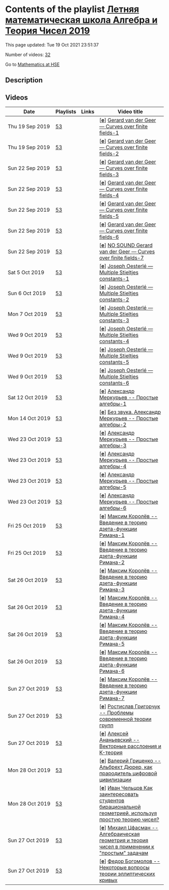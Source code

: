 # Contents of the playlist [Летняя математическая школа Алгебра и Теория Чисел 2019](https://www.youtube.com/playlist?list=PLq3E5oubNNoCU8uKT-QIIYEs_Xw_AJI3v)

This page updated: Tue 19 Oct 2021 23:51:37

Number of videos: [32](#videos)

Go to [Mathematics at HSE](../README.md)

## Description



## Videos

|Date|Playlists|Links|Video title|
|---|---|---|---|
| Thu&nbsp;19&nbsp;Sep&nbsp;2019 | [53](../playlists/53 "Летняя математическая школа Алгебра и Теория Чисел 2019") |  | [[**e**](https://studio.youtube.com/video/n1QEtiFzAis/edit "Edit")] [Gerard van der Geer — Curves over finite fields-1](https://www.youtube.com/watch?v=n1QEtiFzAis&list=PLq3E5oubNNoCU8uKT-QIIYEs_Xw_AJI3v) |
| Thu&nbsp;19&nbsp;Sep&nbsp;2019 | [53](../playlists/53 "Летняя математическая школа Алгебра и Теория Чисел 2019") |  | [[**e**](https://studio.youtube.com/video/CXhctoWJuaM/edit "Edit")] [Gerard van der Geer — Curves over finite fields-2](https://www.youtube.com/watch?v=CXhctoWJuaM&list=PLq3E5oubNNoCU8uKT-QIIYEs_Xw_AJI3v) |
| Sun&nbsp;22&nbsp;Sep&nbsp;2019 | [53](../playlists/53 "Летняя математическая школа Алгебра и Теория Чисел 2019") |  | [[**e**](https://studio.youtube.com/video/y_3UxBahPeE/edit "Edit")] [Gerard van der Geer — Curves over finite fields-3](https://www.youtube.com/watch?v=y_3UxBahPeE&list=PLq3E5oubNNoCU8uKT-QIIYEs_Xw_AJI3v) |
| Sun&nbsp;22&nbsp;Sep&nbsp;2019 | [53](../playlists/53 "Летняя математическая школа Алгебра и Теория Чисел 2019") |  | [[**e**](https://studio.youtube.com/video/IyQYIF4yR4c/edit "Edit")] [Gerard van der Geer — Curves over finite fields-4](https://www.youtube.com/watch?v=IyQYIF4yR4c&list=PLq3E5oubNNoCU8uKT-QIIYEs_Xw_AJI3v) |
| Sun&nbsp;22&nbsp;Sep&nbsp;2019 | [53](../playlists/53 "Летняя математическая школа Алгебра и Теория Чисел 2019") |  | [[**e**](https://studio.youtube.com/video/jzLW5Qp1jks/edit "Edit")] [Gerard van der Geer — Curves over finite fields-5](https://www.youtube.com/watch?v=jzLW5Qp1jks&list=PLq3E5oubNNoCU8uKT-QIIYEs_Xw_AJI3v) |
| Sun&nbsp;22&nbsp;Sep&nbsp;2019 | [53](../playlists/53 "Летняя математическая школа Алгебра и Теория Чисел 2019") |  | [[**e**](https://studio.youtube.com/video/_5zB_nIdUL8/edit "Edit")] [Gerard van der Geer — Curves over finite fields-6](https://www.youtube.com/watch?v=_5zB_nIdUL8&list=PLq3E5oubNNoCU8uKT-QIIYEs_Xw_AJI3v) |
| Sun&nbsp;22&nbsp;Sep&nbsp;2019 | [53](../playlists/53 "Летняя математическая школа Алгебра и Теория Чисел 2019") |  | [[**e**](https://studio.youtube.com/video/vewSVdz9uMk/edit "Edit")] [NO SOUND Gerard van der Geer — Curves over finite fields-7](https://www.youtube.com/watch?v=vewSVdz9uMk&list=PLq3E5oubNNoCU8uKT-QIIYEs_Xw_AJI3v) |
| Sat&nbsp;5&nbsp;Oct&nbsp;2019 | [53](../playlists/53 "Летняя математическая школа Алгебра и Теория Чисел 2019") |  | [[**e**](https://studio.youtube.com/video/yai-fXw3tGI/edit "Edit")] [Joseph Oesterlé — Multiple Stieltjes constants-1](https://www.youtube.com/watch?v=yai-fXw3tGI&list=PLq3E5oubNNoCU8uKT-QIIYEs_Xw_AJI3v) |
| Sun&nbsp;6&nbsp;Oct&nbsp;2019 | [53](../playlists/53 "Летняя математическая школа Алгебра и Теория Чисел 2019") |  | [[**e**](https://studio.youtube.com/video/FfZw3TGbSu4/edit "Edit")] [Joseph Oesterlé — Multiple Stieltjes constants-2](https://www.youtube.com/watch?v=FfZw3TGbSu4&list=PLq3E5oubNNoCU8uKT-QIIYEs_Xw_AJI3v) |
| Mon&nbsp;7&nbsp;Oct&nbsp;2019 | [53](../playlists/53 "Летняя математическая школа Алгебра и Теория Чисел 2019") |  | [[**e**](https://studio.youtube.com/video/eA2VCBv1lak/edit "Edit")] [Joseph Oesterlé — Multiple Stieltjes constants-3](https://www.youtube.com/watch?v=eA2VCBv1lak&list=PLq3E5oubNNoCU8uKT-QIIYEs_Xw_AJI3v) |
| Wed&nbsp;9&nbsp;Oct&nbsp;2019 | [53](../playlists/53 "Летняя математическая школа Алгебра и Теория Чисел 2019") |  | [[**e**](https://studio.youtube.com/video/MEl8fq5tVfE/edit "Edit")] [Joseph Oesterlé — Multiple Stieltjes constants-4](https://www.youtube.com/watch?v=MEl8fq5tVfE&list=PLq3E5oubNNoCU8uKT-QIIYEs_Xw_AJI3v) |
| Wed&nbsp;9&nbsp;Oct&nbsp;2019 | [53](../playlists/53 "Летняя математическая школа Алгебра и Теория Чисел 2019") |  | [[**e**](https://studio.youtube.com/video/dseBo7JFxUs/edit "Edit")] [Joseph Oesterlé — Multiple Stieltjes constants-5](https://www.youtube.com/watch?v=dseBo7JFxUs&list=PLq3E5oubNNoCU8uKT-QIIYEs_Xw_AJI3v) |
| Wed&nbsp;9&nbsp;Oct&nbsp;2019 | [53](../playlists/53 "Летняя математическая школа Алгебра и Теория Чисел 2019") |  | [[**e**](https://studio.youtube.com/video/EKAGfz9YCzc/edit "Edit")] [Joseph Oesterlé — Multiple Stieltjes constants-6](https://www.youtube.com/watch?v=EKAGfz9YCzc&list=PLq3E5oubNNoCU8uKT-QIIYEs_Xw_AJI3v) |
| Sat&nbsp;12&nbsp;Oct&nbsp;2019 | [53](../playlists/53 "Летняя математическая школа Алгебра и Теория Чисел 2019") |  | [[**e**](https://studio.youtube.com/video/WG0GSLK-VIw/edit "Edit")] [Александр Меркурьев -- Простые алгебры-1](https://www.youtube.com/watch?v=WG0GSLK-VIw&list=PLq3E5oubNNoCU8uKT-QIIYEs_Xw_AJI3v) |
| Mon&nbsp;14&nbsp;Oct&nbsp;2019 | [53](../playlists/53 "Летняя математическая школа Алгебра и Теория Чисел 2019") |  | [[**e**](https://studio.youtube.com/video/Iv-ODpM9zCk/edit "Edit")] [Без звука. Александр Меркурьев -- Простые алгебры-2](https://www.youtube.com/watch?v=Iv-ODpM9zCk&list=PLq3E5oubNNoCU8uKT-QIIYEs_Xw_AJI3v) |
| Wed&nbsp;23&nbsp;Oct&nbsp;2019 | [53](../playlists/53 "Летняя математическая школа Алгебра и Теория Чисел 2019") |  | [[**e**](https://studio.youtube.com/video/usQkAIxNrKQ/edit "Edit")] [Александр Меркурьев -- Простые алгебры-3](https://www.youtube.com/watch?v=usQkAIxNrKQ&list=PLq3E5oubNNoCU8uKT-QIIYEs_Xw_AJI3v) |
| Wed&nbsp;23&nbsp;Oct&nbsp;2019 | [53](../playlists/53 "Летняя математическая школа Алгебра и Теория Чисел 2019") |  | [[**e**](https://studio.youtube.com/video/06gCm7pmTIc/edit "Edit")] [Александр Меркурьев -- Простые алгебры-4](https://www.youtube.com/watch?v=06gCm7pmTIc&list=PLq3E5oubNNoCU8uKT-QIIYEs_Xw_AJI3v) |
| Wed&nbsp;23&nbsp;Oct&nbsp;2019 | [53](../playlists/53 "Летняя математическая школа Алгебра и Теория Чисел 2019") |  | [[**e**](https://studio.youtube.com/video/7s6xWP6lpX4/edit "Edit")] [Александр Меркурьев -- Простые алгебры-5](https://www.youtube.com/watch?v=7s6xWP6lpX4&list=PLq3E5oubNNoCU8uKT-QIIYEs_Xw_AJI3v) |
| Wed&nbsp;23&nbsp;Oct&nbsp;2019 | [53](../playlists/53 "Летняя математическая школа Алгебра и Теория Чисел 2019") |  | [[**e**](https://studio.youtube.com/video/ZPUrSP4vcbo/edit "Edit")] [Александр Меркурьев -- Простые алгебры-6](https://www.youtube.com/watch?v=ZPUrSP4vcbo&list=PLq3E5oubNNoCU8uKT-QIIYEs_Xw_AJI3v) |
| Fri&nbsp;25&nbsp;Oct&nbsp;2019 | [53](../playlists/53 "Летняя математическая школа Алгебра и Теория Чисел 2019") |  | [[**e**](https://studio.youtube.com/video/z1Myb66iXpA/edit "Edit")] [Максим Королёв -- Введение в теорию дзета-функции Римана-1](https://www.youtube.com/watch?v=z1Myb66iXpA&list=PLq3E5oubNNoCU8uKT-QIIYEs_Xw_AJI3v) |
| Fri&nbsp;25&nbsp;Oct&nbsp;2019 | [53](../playlists/53 "Летняя математическая школа Алгебра и Теория Чисел 2019") |  | [[**e**](https://studio.youtube.com/video/avMImcj0Q4A/edit "Edit")] [Максим Королёв -- Введение в теорию дзета-функции Римана-2](https://www.youtube.com/watch?v=avMImcj0Q4A&list=PLq3E5oubNNoCU8uKT-QIIYEs_Xw_AJI3v) |
| Sat&nbsp;26&nbsp;Oct&nbsp;2019 | [53](../playlists/53 "Летняя математическая школа Алгебра и Теория Чисел 2019") |  | [[**e**](https://studio.youtube.com/video/TMDGKw9YI8A/edit "Edit")] [Максим Королёв -- Введение в теорию дзета-функции Римана-3](https://www.youtube.com/watch?v=TMDGKw9YI8A&list=PLq3E5oubNNoCU8uKT-QIIYEs_Xw_AJI3v) |
| Sat&nbsp;26&nbsp;Oct&nbsp;2019 | [53](../playlists/53 "Летняя математическая школа Алгебра и Теория Чисел 2019") |  | [[**e**](https://studio.youtube.com/video/3XkUmhScIDc/edit "Edit")] [Максим Королёв -- Введение в теорию дзета-функции Римана-4](https://www.youtube.com/watch?v=3XkUmhScIDc&list=PLq3E5oubNNoCU8uKT-QIIYEs_Xw_AJI3v) |
| Sat&nbsp;26&nbsp;Oct&nbsp;2019 | [53](../playlists/53 "Летняя математическая школа Алгебра и Теория Чисел 2019") |  | [[**e**](https://studio.youtube.com/video/4TduHhHOAG8/edit "Edit")] [Максим Королёв -- Введение в теорию дзета-функции Римана-5](https://www.youtube.com/watch?v=4TduHhHOAG8&list=PLq3E5oubNNoCU8uKT-QIIYEs_Xw_AJI3v) |
| Sat&nbsp;26&nbsp;Oct&nbsp;2019 | [53](../playlists/53 "Летняя математическая школа Алгебра и Теория Чисел 2019") |  | [[**e**](https://studio.youtube.com/video/CEVOQgt-c-g/edit "Edit")] [Максим Королёв -- Введение в теорию дзета-функции Римана-6](https://www.youtube.com/watch?v=CEVOQgt-c-g&list=PLq3E5oubNNoCU8uKT-QIIYEs_Xw_AJI3v) |
| Sun&nbsp;27&nbsp;Oct&nbsp;2019 | [53](../playlists/53 "Летняя математическая школа Алгебра и Теория Чисел 2019") |  | [[**e**](https://studio.youtube.com/video/_5sCCI_vWEo/edit "Edit")] [Максим Королёв -- Введение в теорию дзета-функции Римана-7](https://www.youtube.com/watch?v=_5sCCI_vWEo&list=PLq3E5oubNNoCU8uKT-QIIYEs_Xw_AJI3v) |
| Sun&nbsp;27&nbsp;Oct&nbsp;2019 | [53](../playlists/53 "Летняя математическая школа Алгебра и Теория Чисел 2019") |  | [[**e**](https://studio.youtube.com/video/K2v4-kEgHm4/edit "Edit")] [Ростислав Григорчук -- Проблемы современной теории групп](https://www.youtube.com/watch?v=K2v4-kEgHm4&list=PLq3E5oubNNoCU8uKT-QIIYEs_Xw_AJI3v) |
| Sun&nbsp;27&nbsp;Oct&nbsp;2019 | [53](../playlists/53 "Летняя математическая школа Алгебра и Теория Чисел 2019") |  | [[**e**](https://studio.youtube.com/video/t1sqKJOJNlU/edit "Edit")] [Алексей Ананьевский -- Векторные расслоения и K-теория](https://www.youtube.com/watch?v=t1sqKJOJNlU&list=PLq3E5oubNNoCU8uKT-QIIYEs_Xw_AJI3v) |
| Mon&nbsp;28&nbsp;Oct&nbsp;2019 | [53](../playlists/53 "Летняя математическая школа Алгебра и Теория Чисел 2019") |  | [[**e**](https://studio.youtube.com/video/6QcHDsg6TjY/edit "Edit")] [Валерий Гриценко -- Альбрехт Дюрер, как прародитель цифровой цивилизации](https://www.youtube.com/watch?v=6QcHDsg6TjY&list=PLq3E5oubNNoCU8uKT-QIIYEs_Xw_AJI3v) |
| Mon&nbsp;28&nbsp;Oct&nbsp;2019 | [53](../playlists/53 "Летняя математическая школа Алгебра и Теория Чисел 2019") |  | [[**e**](https://studio.youtube.com/video/5Rn2VEUKuiU/edit "Edit")] [Иван Чельцов Как заинтересовать студентов бирациональной геометрией, используя простую теорию чисел?](https://www.youtube.com/watch?v=5Rn2VEUKuiU&list=PLq3E5oubNNoCU8uKT-QIIYEs_Xw_AJI3v) |
| Sun&nbsp;27&nbsp;Oct&nbsp;2019 | [53](../playlists/53 "Летняя математическая школа Алгебра и Теория Чисел 2019") |  | [[**e**](https://studio.youtube.com/video/Ym5i7QVbuzg/edit "Edit")] [Михаил Цфасман -- Алгебраическая геометрия и теория чисел в применении к &#34;простым&#34; задачам](https://www.youtube.com/watch?v=Ym5i7QVbuzg&list=PLq3E5oubNNoCU8uKT-QIIYEs_Xw_AJI3v) |
| Sun&nbsp;27&nbsp;Oct&nbsp;2019 | [53](../playlists/53 "Летняя математическая школа Алгебра и Теория Чисел 2019") |  | [[**e**](https://studio.youtube.com/video/hPlny-qfz8k/edit "Edit")] [Федор Богомолов -- Некоторые вопросы теории эллиптических кривых](https://www.youtube.com/watch?v=hPlny-qfz8k&list=PLq3E5oubNNoCU8uKT-QIIYEs_Xw_AJI3v) |
